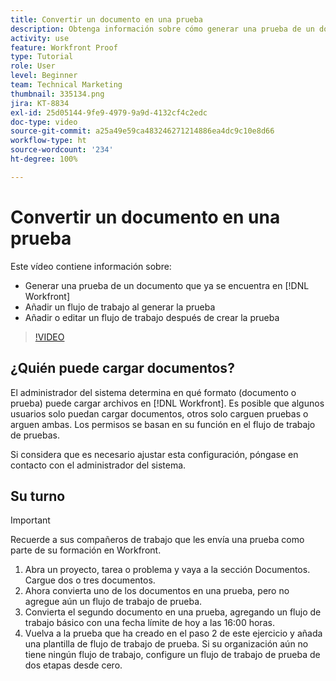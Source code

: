 ```yaml
---
title: Convertir un documento en una prueba
description: Obtenga información sobre cómo generar una prueba de un documento que ya existe en  [!DNL  Workfront], añada un flujo de trabajo a una prueba y añada o edite un flujo de trabajo después de la creación de la prueba.
activity: use
feature: Workfront Proof
type: Tutorial
role: User
level: Beginner
team: Technical Marketing
thumbnail: 335134.png
jira: KT-8834
exl-id: 25d05144-9fe9-4979-9a9d-4132cf4c2edc
doc-type: video
source-git-commit: a25a49e59ca483246271214886ea4dc9c10e8d66
workflow-type: ht
source-wordcount: '234'
ht-degree: 100%

---
```


# Convertir un documento en una prueba

Este vídeo contiene información sobre:

* Generar una prueba de un documento que ya se encuentra en [!DNL Workfront]
* Añadir un flujo de trabajo al generar la prueba
* Añadir o editar un flujo de trabajo después de crear la prueba

>[!VIDEO](https://video.tv.adobe.com/v/335134/?quality=12&learn=on)


## ¿Quién puede cargar documentos?

El administrador del sistema determina en qué formato (documento o prueba) puede cargar archivos en [!DNL Workfront]. Es posible que algunos usuarios solo puedan cargar documentos, otros solo carguen pruebas o arguen ambas. Los permisos se basan en su función en el flujo de trabajo de pruebas.

Si considera que es necesario ajustar esta configuración, póngase en contacto con el administrador del sistema.

## Su turno

>[!IMPORTANT]
>
>Recuerde a sus compañeros de trabajo que les envía una prueba como parte de su formación en Workfront.

1. Abra un proyecto, tarea o problema y vaya a la sección Documentos. Cargue dos o tres documentos.
1. Ahora convierta uno de los documentos en una prueba, pero no agregue aún un flujo de trabajo de prueba.
1. Convierta el segundo documento en una prueba, agregando un flujo de trabajo básico con una fecha límite de hoy a las 16:00 horas.
1. Vuelva a la prueba que ha creado en el paso 2 de este ejercicio y añada una plantilla de flujo de trabajo de prueba. Si su organización aún no tiene ningún flujo de trabajo, configure un flujo de trabajo de prueba de dos etapas desde cero.


<!--
###Learn more
* Generate a proof for a document
-->
